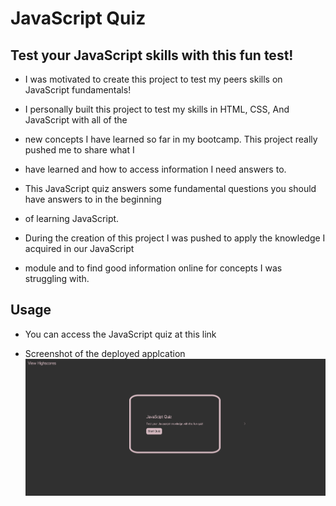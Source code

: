 # JavaScript Quiz

## Test your JavaScript skills with this fun test!

- I was motivated to create this project to test my peers skills on JavaScript fundamentals!

- I personally built this project to test my skills in HTML, CSS, And JavaScript with all of the
- new concepts I have learned so far in my bootcamp. This project really pushed me to share what I
- have learned and how to access information I need answers to.

- This JavaScript quiz answers some fundamental questions you should have answers to in the beginning
- of learning JavaScript.

- During the creation of this project I was pushed to apply the knowledge I acquired in our JavaScript
- module and to find good information online for concepts I was struggling with.

## Usage

- You can access the JavaScript quiz at this link 

- Screenshot of the deployed applcation ![screenshot of javascript quiz](./images/screenshot-of-app.png)